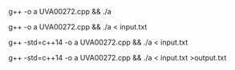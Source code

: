  g++ -o a UVA00272.cpp && ./a

 g++ -o a UVA00272.cpp && ./a < input.txt

 g++ -std=c++14  -o a UVA00272.cpp && ./a < input.txt

 g++ -std=c++14  -o a UVA00272.cpp && ./a < input.txt >output.txt